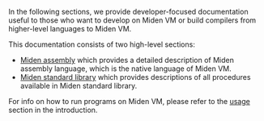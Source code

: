 In the following sections, we provide developer-focused documentation useful to those who want to develop on Miden VM or build compilers from higher-level languages to Miden VM.

This documentation consists of two high-level sections:

- [Miden assembly](./assembly/index.md) which provides a detailed description of Miden assembly language, which is the native language of Miden VM.
- [Miden standard library](./stdlib/index.md) which provides descriptions of all procedures available in Miden standard library.

For info on how to run programs on Miden VM, please refer to the [usage](../intro/usage.md) section in the introduction.
